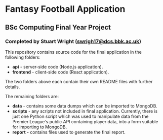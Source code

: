 # Fantasy Football Application
## BSc Computing Final Year Project
### Completed by Stuart Wright (swrigh17@dcs.bbk.ac.uk)

This repository contains source code for the final application in the following folders:

* **api** - server-side code (Node.js application).
* **frontend** - client-side code (React application).

The two folders above each contain their own README files with further details.

The remaining folders are:

* **data** - contains some data dumps which can be imported to MongoDB.
* **scripts** - any scripts not included in final application. Currently, there is just one Python script which was used to manipulate data from the Premier League's public API containing player data, into a form suitable for importing to MongoDB.
* **report** - contains files used to generate the final report.

